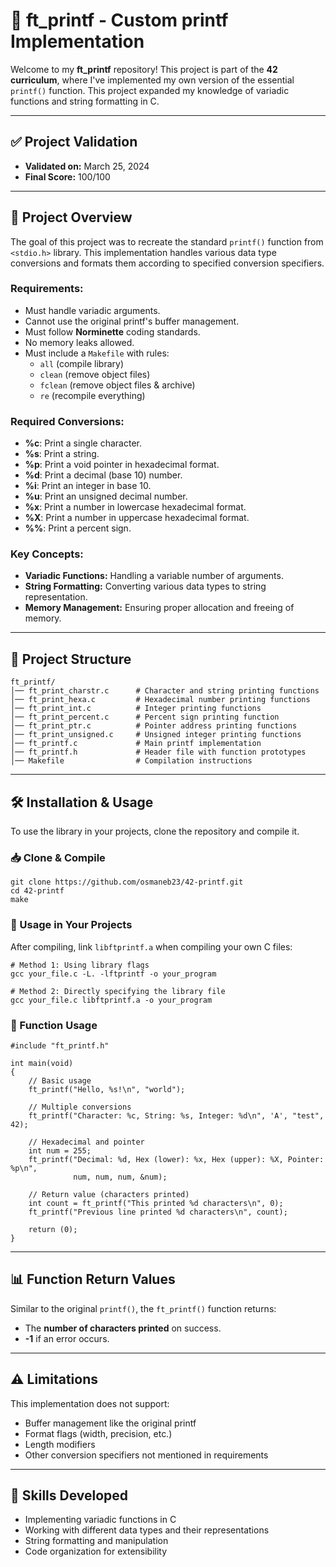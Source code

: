 # 📝 ft_printf - Custom printf Implementation

Welcome to my **ft_printf** repository! This project is part of the **42 curriculum**, where I've implemented my own version of the essential `printf()` function. This project expanded my knowledge of variadic functions and string formatting in C.

---

## **✅ Project Validation**
- **Validated on:** March 25, 2024
- **Final Score:** 100/100 

---

## **📜 Project Overview**
The goal of this project was to recreate the standard `printf()` function from `<stdio.h>` library. This implementation handles various data type conversions and formats them according to specified conversion specifiers.

### **Requirements:**
- Must handle variadic arguments.
- Cannot use the original printf's buffer management.
- Must follow **Norminette** coding standards.
- No memory leaks allowed.
- Must include a `Makefile` with rules:
  - `all` (compile library)
  - `clean` (remove object files)
  - `fclean` (remove object files & archive)
  - `re` (recompile everything)

### **Required Conversions:**
- **%c**: Print a single character.
- **%s**: Print a string.
- **%p**: Print a void pointer in hexadecimal format.
- **%d**: Print a decimal (base 10) number.
- **%i**: Print an integer in base 10.
- **%u**: Print an unsigned decimal number.
- **%x**: Print a number in lowercase hexadecimal format.
- **%X**: Print a number in uppercase hexadecimal format.
- **%%**: Print a percent sign.

### **Key Concepts:**
- **Variadic Functions:** Handling a variable number of arguments.
- **String Formatting:** Converting various data types to string representation.
- **Memory Management:** Ensuring proper allocation and freeing of memory.

---

## **📂 Project Structure**
```
ft_printf/
│── ft_print_charstr.c      # Character and string printing functions
│── ft_print_hexa.c         # Hexadecimal number printing functions
│── ft_print_int.c          # Integer printing functions
│── ft_print_percent.c      # Percent sign printing function
│── ft_print_ptr.c          # Pointer address printing functions
│── ft_print_unsigned.c     # Unsigned integer printing functions
│── ft_printf.c             # Main printf implementation
│── ft_printf.h             # Header file with function prototypes
│── Makefile                # Compilation instructions
```

---

## **🛠️ Installation & Usage**
To use the library in your projects, clone the repository and compile it.

### **📥 Clone & Compile**
```
git clone https://github.com/osmaneb23/42-printf.git
cd 42-printf
make
```

### **📌 Usage in Your Projects**
After compiling, link `libftprintf.a` when compiling your own C files:

```
# Method 1: Using library flags
gcc your_file.c -L. -lftprintf -o your_program

# Method 2: Directly specifying the library file
gcc your_file.c libftprintf.a -o your_program
```

### **📖 Function Usage**
```
#include "ft_printf.h"

int main(void)
{
    // Basic usage
    ft_printf("Hello, %s!\n", "world");
    
    // Multiple conversions
    ft_printf("Character: %c, String: %s, Integer: %d\n", 'A', "test", 42);
    
    // Hexadecimal and pointer
    int num = 255;
    ft_printf("Decimal: %d, Hex (lower): %x, Hex (upper): %X, Pointer: %p\n", 
              num, num, num, &num);
    
    // Return value (characters printed)
    int count = ft_printf("This printed %d characters\n", 0);
    ft_printf("Previous line printed %d characters\n", count);
    
    return (0);
}
```

---

## **📊 Function Return Values**
Similar to the original `printf()`, the `ft_printf()` function returns:
- The **number of characters printed** on success.
- **-1** if an error occurs.

---

## **⚠️ Limitations**
This implementation does not support:
- Buffer management like the original printf
- Format flags (width, precision, etc.)
- Length modifiers
- Other conversion specifiers not mentioned in requirements

---

## **🚀 Skills Developed**
- Implementing variadic functions in C
- Working with different data types and their representations
- String formatting and manipulation
- Code organization for extensibility